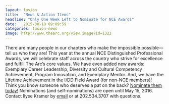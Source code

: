 ```yaml
---
layout: fusion
title:  "News & Action Items"
headline: "Only One Week Left to Nominate for NCE Awards"
date:   2015-08-18 09:09:59
categories: fusion-news
image: http://www.thearc.org/view.image?Id=1322
---
```

There are many people in our chapters who make the impossible possible—tell us who they are! This year at the annual NCE Distinguished Professional Awards, we will celebrate staff across the country who strive for excellence and fulfill The Arc’s core values. We have even added new awards: Exemplary Career Leadership, Diversity and Cultural Competency Achievement, Program Innovation, and Exemplary Mentor. And, we have the Lifetime Achievement in the I/DD Field Award (for non-NCE members)! Think you know someone who deserves a pat on the back? <a href="http://thearcus.wufoo.com/forms/nce-distinguished-professional-awards/">Nominate them today!</a> Nominations (and self-nominations) are open until May 15, 2016. Contact Ilyse Kramer by <a href="mailto:Kramer@thearc.org">email</a> or at 202.534.3707 with questions.